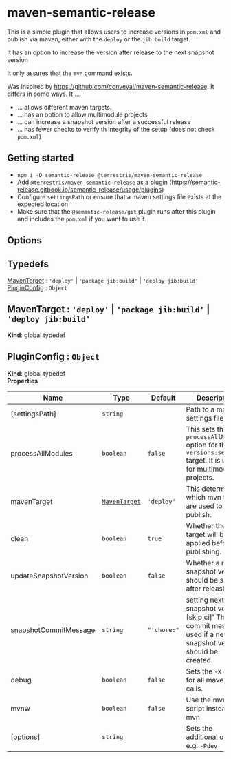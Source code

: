 # maven-semantic-release

This is a simple plugin that allows users to increase versions in `pom.xml` and publish via maven, either with the `deploy` or the `jib:build` target. 

It has an option to increase the version after release to the next snapshot version

It only assures that the `mvn` command exists.

Was inspired by https://github.com/conveyal/maven-semantic-release. It differs in some ways. It …
* … allows different maven targets.
* … has an option to allow multimodule projects
* … can increase a snapshot version after a successful release
* … has fewer checks to verify th integrity of the setup (does not check `pom.xml`)

## Getting started

* `npm i -D semantic-release @terrestris/maven-semantic-release`
* Add `@terrestris/maven-semantic-release` as a plugin (https://semantic-release.gitbook.io/semantic-release/usage/plugins)
* Configure `settingsPath` or ensure that a maven settings file exists at the expected location
* Make sure that the `@semantic-release/git` plugin runs after this plugin and includes the `pom.xml` if you want to use it.

## Options

<!-- AUTO_GENERATED_OPTIONS -->
## Typedefs

<dl>
<dt><a href="#MavenTarget">MavenTarget</a> : <code>&#x27;deploy&#x27;</code> | <code>&#x27;package jib:build&#x27;</code> | <code>&#x27;deploy jib:build&#x27;</code></dt>
<dd></dd>
<dt><a href="#PluginConfig">PluginConfig</a> : <code>Object</code></dt>
<dd></dd>
</dl>

<a name="MavenTarget"></a>

## MavenTarget : <code>&#x27;deploy&#x27;</code> \| <code>&#x27;package jib:build&#x27;</code> \| <code>&#x27;deploy jib:build&#x27;</code>
**Kind**: global typedef  
<a name="PluginConfig"></a>

## PluginConfig : <code>Object</code>
**Kind**: global typedef  
**Properties**

| Name | Type | Default | Description |
| --- | --- | --- | --- |
| [settingsPath] | <code>string</code> |  | Path to a maven settings file. |
| processAllModules | <code>boolean</code> | <code>false</code> | This sets the `processAllModules` option for the `versions:set` target. It is useful for multimodule projects. |
| mavenTarget | [<code>MavenTarget</code>](#MavenTarget) | <code>&#x27;deploy&#x27;</code> | This determines which mvn targets are used to publish. |
| clean | <code>boolean</code> | <code>true</code> | Whether the `clean` target will be applied before publishing. |
| updateSnapshotVersion | <code>boolean</code> | <code>false</code> | Whether a new snapshot version should be set after releasing. |
| snapshotCommitMessage | <code>string</code> | <code>&quot;&#x27;chore:&quot;</code> | setting next snapshot version [skip ci]' The commit message used if a new snapshot version should be created. |
| debug | <code>boolean</code> | <code>false</code> | Sets the `-X` option for all maven calls. |
| mvnw | <code>boolean</code> | <code>false</code> | Use the mvnw script instead of mvn |
| [options] | <code>string</code> |  | Sets the additional options e.g. `-Pdev` |
<!-- AUTO_GENERATED_OPTIONS -->
